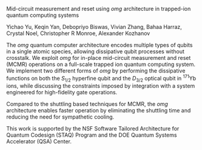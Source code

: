 Mid-circuit measurement and reset using _omg_ architecture in trapped-ion quantum computing systems

Yichao Yu, Keqin Yan, Debopriyo Biswas, Vivian Zhang, Bahaa Harraz, Crystal Noel, Christopher R Monroe, Alexander Kozhanov

The _omg_ quantum computer architecture encodes multiple types of qubits in a single atomic species, allowing dissipative qubit processes without crosstalk. We exploit _omg_ for in-place mid-circuit measurement and reset (MCMR) operations on a full-scale trapped ion quantum computing system. We implement two different forms of _omg_ by performing the dissipative functions on both the $S_{1/2}$ hyperfine qubit and the $D_{3/2}$ optical qubit in $^{171}$Yb ions, while discussing the constraints imposed by integration with a system engineered for high-fidelity gate operations.

Compared to the shuttling based techniques for MCMR, the _omg_ architecture enables faster operation by eliminating the shuttling time and reducing the need for sympathetic cooling.

This work is supported by the NSF Software Tailored Architecture for Quantum Codesign (STAQ) Program and the DOE Quantum Systems Accelerator (QSA) Center.
